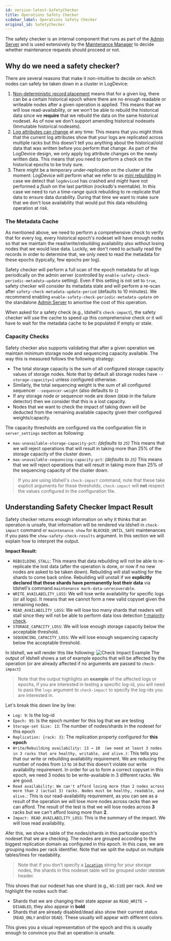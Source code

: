 ```yaml
---
id: version-latest-SafetyChecker
title: Operations Safety Checker
sidebar_label: Operations Safety Checker
original_id: SafetyChecker
---
```

The safety checker is an internal component that runs as part of the [Admin
Server](administration/admin_server.md) and is used extensively by the [Maintenance
Manager](administration/admin_server.md#the-maintenance-manager) to decide whether maintenance
requests should proceed or not.

## Why do we need a safety checker?
There are several reasons that make it non-intuitive to decide on
which nodes can safely be taken down in a cluster in LogDevice:
1. [Non-deterministic record
   placement](concepts.md#non-deterministic-record-placement) means that for a
   given log, there can be a certain historical epoch where there are no
   enough readable or writeable nodes after a given operation is applied. This
   means that we will lose read-availability, or we won't be able to rebuild
   the historical data since we **require** that we rebuild the data on the
   same historical nodeset. As of now we don't support amending historical
   nodesets (Immutable historical nodesets).
2. [Log attributes can change](log_configuration.md#updating-attributes) at any
   time: This means that you might think that the current log attributes show
   that your logs are replicated across multiple racks but this doesn't tell
   you anything about the historical/old data that was written before you
   perform that change. As part of the LogDevice design, we only apply log
   attribute changes on the newly written data. This means that you need to
   perform a check on the historical epochs to be truly sure.
3. There might be a temporary under-replication on the cluster at the moment:
   LogDevice will perform what we refer to as [mini
   rebuilding](../Rebuilding.md#mini-rebuilding) in case we
   detect that `logdeviced` has crashed and _might_ have not performed a
   _flush_ on the last partition (rocksdb's memtable). In this case we
   need to run a time-range quick rebuilding to re-replicate that data to
   ensure data durability. During that time we want to make sure that we don't
   lose availability that would put this data rebuilding operation at
   risk.

### The Metadata Cache
As mentioned above, we need to perform a comprehensive check to
verify that for every log, every historical epoch's nodeset will have enough
nodes so that we maintain the read/write/rebuilding availability
also without losing nodes that we would lose data. Luckily, we don't need to
actually read the records in order to determine that, we only need to read the
metadata for these epochs (typically, few epochs per log).

Safety checker will perform a full scan of the epoch metadata for all logs
periodically on the admin server (controlled by
`enable-safety-check-periodic-metadata-update` setting). Even if this setting is
not set to `true`, safety checker will consider its metadata stale and will
perform a re-scan after `safety-check-metadata-update-period` (defaults to 10
minutes). We recommend enabling `enable-safety-check-periodic-metadata-update`
on the standalone [Admin Server](administration/admin_server.md) to amortise the cost of this
operation.

When asked for a safety check (e.g., ldshell's `check-impact`), the safety
checker will use the cache to speed up this comprehensive check or it will have
to wait for the metadata cache to be populated if empty or stale.

### Capacity Checks
Safety checker also supports validating that after a given operation we maintain
minimum storage node and sequencing capacity available. The way this is measured
follows the following strategy:
- The total storage capacity is the sum of all configured storage capacity
  values of storage nodes. Note that by default all storage nodes
  have `--storage-capacity=1` unless configured otherwise.
- Similarly, the total sequencing weight is the sum of all configured
sequencer `--sequencer-weight` (also defaults to `1`)
- If any storage node or sequencer node are down (`DEAD` in the failure
  detector) then we consider that this is a lost capacity.
- Nodes that we want to check the impact of taking down will be deducted from
the remaining available capacity given their configured weights/capacity.

The capacity thresholds are configured via the configuration file in
`server_settings` section as following:
- `max-unavailable-storage-capacity-pct`: _(defaults to `25`)_ This means that
we will reject operations that will result in taking more than 25% of the
storage capacity of the cluster down.
- `max-unavailable-sequencing-capacity-pct`: _(defaults to `25`)_ This means that
we will reject operations that will result in taking more than 25% of the
sequencing capacity of the cluster down.


> If you are using ldshell's `check-impact` command, note that these take
> explicit arguments for these thresholds, `check-impact` will **not** respect
> the values configured in the configuration file.


## Understanding Safety Checker Impact Result
Safety checker returns enough information on why it thinks that an operation is
unsafe, that information will be rendered via ldshell in `check-impact` command
or `maintenance show` for `BLOCKED_UNTIL_SAFE` maintenances if you pass
the `show-safety-check-results` argument. In this section we will explain how to
interpret the output.

**Impact Result:**
- `REBUILDING_STALL`: This means that data rebuilding will not be able to
  re-replicate the lost data (after the operation is done, or now if no new nodes
  are asked to be taken down). Rebuilding will stall waiting for the shards to
  come back online. Rebuilding will unstall if we **explicitly declared that these
  shards have permanently lost their data** via ldshell's command
  `maintenance mark-data-unrecoverable`.
- `WRITE_AVAILABILITY_LOSS`: We will lose write availability for specific logs
  (or all logs). It means that we cannot form a new valid copyset given the
  remaining nodes.
- `READ_AVAILABILITY_LOSS`: We will lose too many shards that readers will stall
  since they will not be able to perform data loss detection
  [f-majority check](ReadPath.md#gap-detection-algorithm).
- `STORAGE_CAPACITY_LOSS`: We will lose enough storage capacity below the
  acceptable threshold.
- `SEQUENCING_CAPACITY_LOSS`: We will lose enough sequencing capacity below the
  acceptable threshold.

In ldshell, we will render this like following:
![Check Impact Example](assets/ldshell-check-impact-example.png "Check Impact
    Example")
The output of ldshell shows a set of example epochs that will be affected by the
operation (or are already affected if no arguments are passed to `check-impact`)

> Note that the output highlights an **example** of the affected logs or epochs,
> if you are interested in testing a specific log-id, you will need to pass
> the `logs` argument to `check-impact` to specify the log-ids you are
> interested in.

Let's break this down line by line:
- `Log: 9`: Is the log-id
- `Epoch: 95`: Is the epoch number for this log that we are testing
- `Storage-set Size: 13`: The number of nodes/shards in the nodeset for this
epoch
- `Replication: {rack: 3}`: The replication property configured for **this
epoch**
- `Write/Rebuilding availability: 13 → 10  (we need at least 3 nodes in 3 racks
  that are healthy, writable, and alive.)`: This tells you that our write or
  rebuilding availability requirement. We are reducing the number of nodes from
  `13` to `10` but this doesn't violate our write availability requirement.
  In order for us to form a correct copyset in this epoch, we need 3 nodes to
  be write-available in 3 different racks. We are good.
- `Read availability: We can't afford losing more than 2 nodes across more than
2 (actual 3) racks. Nodes must be healthy, readable, and alive.`: This is our
  read-availability requirement, as you can see as a result of the operation
  we will lose more nodes across racks than we can afford. The result of the
  test is that we will lose nodes across **3** racks but we can't afford losing
  more than **2**.
- `Impact: READ_AVAILABILITY_LOSS`: This is the summary of the impact. We will
lose read availability.

Afer this, we show a table of the nodes/shards in this particular epoch's
nodeset that we are checking. The nodes are grouped according to the biggest
replication domain as configured in this epoch. In this case, we are grouping
nodes per rack identifier. Note that we split the output on multiple
tables/lines for readability.

> Note that if you don't specify a [`location`](../configuration.md#location-location)
> string for your storage nodes, the shards in this nodeset table will be
> grouped under `UNKNOWN` header.

This shows that our nodeset has one shard (e.g., `N5:S10`) per rack. And we
highlight the nodes such that:
- Shards that we are changing their state appear as `READ_WRITE → DISABLED`,
  they also appear in **bold**
- Shards that are already disabled/dead also show their current status
(`READ_ONLY` and/or `DEAD`). These usually will appear with different colors.

This gives you a visual representation of the epoch and this is usually enough
to convince you that an operation is unsafe.
